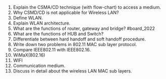 1. Explain the CSMA/CD technique (with flow-chart) to access a medium.
2. Why CSMD/CD is not applicable for Wireless LAN?
3. Define WLAN.
4. Explain WLAN architecture.
5. What are the functions of router, gateway and bridge? #board_2022 
6. What are the functions of HUB and Switch?
7. Differentiate between hard handoff and soft handoff procedure.
8. Write down two problems in 802.11 MAC sub layer protocol.
9. Compare IEEE802.11 with IEEE802.16.
10. WiMaX(802.16)
11. WIFI
12. Communication medium.
13. Discuss in detail about the wireless LAN MAC sub layers.